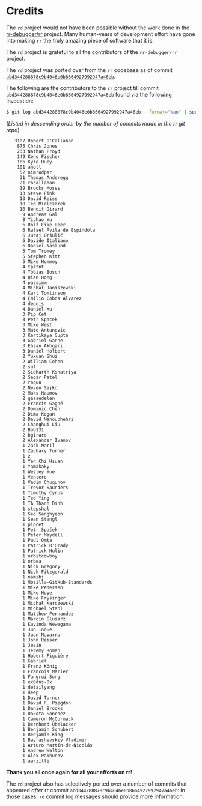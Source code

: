# Credits

The `rd` project would not have been possible without the work done in the [rr-debugger/rr](https://github.com/rr-debugger/rr) project. Many human-years of development effort have gone into making `rr` the truly amazing piece of software that it is.

The `rd` project is grateful to all the contributors of the `rr-debugger/rr` project.

The `rd` project was ported over from the `rr` codebase as of commit [`abd344288878c9b4046e0b8664927992947a46eb`](https://github.com/rr-debugger/rr/commits/abd344288878c9b4046e0b8664927992947a46eb). 

The following are the contributors to the `rr` project till commit `abd344288878c9b4046e0b8664927992947a46eb` found via the following invocation:

```bash
$ git log abd344288878c9b4046e0b8664927992947a46eb --format="%an" | sort | uniq -c | sort -g -r
```
(_Listed in descending order by the number of commits made in the rr git repo_)
```
   3107 Robert O'Callahan
    875 Chris Jones
    233 Nathan Froyd
    149 Keno Fischer
    106 Kyle Huey
    101 anoll
     52 nimrodpar
     31 Thomas Anderegg
     21 rocallahan
     19 Brooks Moses
     13 Steve Fink
     13 David Reiss
     10 Ted Mielczarek
     10 Benoit Girard
      9 Andreas Gal
      8 Yichao Yu
      6 Rolf Eike Beer
      6 Rafael Ávila de Espíndola
      6 Juraj Oršulić
      6 Davide Italiano
      6 Daniel Näslund
      5 Tom Tromey
      5 Stephen Kitt
      5 Mike Hommey
      4 tpltnt
      4 Tobias Bosch
      4 Qian Hong
      4 passimm
      4 Michał Janiszewski
      4 Karl Tomlinson
      4 Emilio Cobos Álvarez
      4 dequis
      4 Daniel Xu
      3 Pip Cet
      3 Petr Spacek
      3 Mike West
      3 Mate Antunovic
      3 Kartikaya Gupta
      3 Gabriel Ganne
      3 Ehsan Akhgari
      3 Daniel Holbert
      2 Yuxuan Shui
      2 William Cohen
      2 snf
      2 Sidharth Kshatriya
      2 Sagar Patel
      2 roquo
      2 Neven Sajko
      2 Maks Naumov
      2 gaasedelen
      2 Francis Gagné
      2 Dominic Chen
      2 Dima Kogan
      2 David Manouchehri
      2 Changhui Liu
      2 Bob131
      2 bgirard
      2 Alexander Ivanov
      1 Zack Maril
      1 Zachary Turner
      1 z
      1 Yen Chi Hsuan
      1 Yamakaky
      1 Wesley Yue
      1 Ventero
      1 Vadim Chugunov
      1 Trevor Saunders
      1 Timothy Cyrus
      1 Ted Ying
      1 TA Thanh Dinh
      1 stepshal
      1 Seo Sanghyeon
      1 Sean Stangl
      1 pipcet
      1 Petr Špaček
      1 Peter Maydell
      1 Paul Omta
      1 Patrick O'Grady
      1 Patrick Hulin
      1 orbitcowboy
      1 orbea
      1 Nick Gregory
      1 Nick Fitzgerald
      1 namibj
      1 Mozilla-GitHub-Standards
      1 Mike Pedersen
      1 Mike Hoye
      1 Mike Frysinger
      1 Michał Karczewski
      1 Michael Stahl
      1 Matthew Fernandez
      1 Marcin Ślusarz
      1 Kavinda Wewegama
      1 Jun Inoue
      1 Juan Navarro
      1 John Reiser
      1 Jesin
      1 Jeremy Roman
      1 Hubert Figuière
      1 Gabriel
      1 Franz König
      1 Francois Marier
      1 Fangrui Song
      1 ex0dus-0x
      1 detailyang
      1 deep
      1 David Turner
      1 David R. Piegdon
      1 Daniel Brooks
      1 Dakota Sanchez
      1 Cameron McCormack
      1 Bernhard Übelacker
      1 Benjamin Schubert
      1 Benjamin King
      1 Bayrashevskiy Vladimir
      1 Arturo Martín-de-Nicolás
      1 Andrew Walton
      1 Alex Pakhunov
      1 aarzilli
```

**Thank you all once again for all your efforts on rr!**

The `rd` project also has selectively ported over a number of commits that appeared _after_ rr commit `abd344288878c9b4046e0b8664927992947a46eb`: in those cases, `rd` commit log messages should provide more information.
